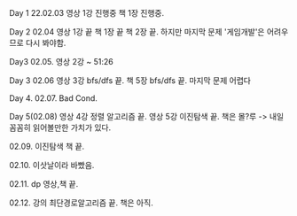 Day 1 22.02.03
영상 1강 진행중
책 1장 진행중.

Day 2 02.04
영상 1강 끝
책 1장 끝
책 2장 끝.
하지만 마지막 문제 '게임개발'은 어려우므로 다시 봐야함.

Day3 02.05.
영상 2강 ~ 51:26

Day 3 02.06
영상 3강 bfs/dfs 끝.
책 5장 bfs/dfs 끝.
마지막 문제 어렵다

Day 4. 02.07.
Bad Cond.

Day 5(02.08)
영상 4강 정렬 알고리즘 끝.
영상 5강 이진탐색 끝.
책은 몰?루 -> 내일 꼼꼼히 읽어볼만한 가치가 있다.

02.09.
이진탐색 책  끝.

02.10.
이삿날이라 바빴음.

02.11.
dp 영상,책 끝.

02.12.
강의 최단경로알고리즘 끝. 책은 아직.